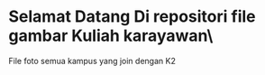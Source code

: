 # Selamat Datang Di repositori file gambar Kuliah karayawan\

File foto semua kampus yang join dengan K2
